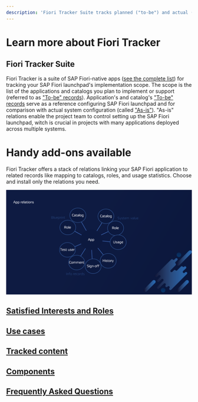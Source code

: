 ```yaml
---
description: 'Fiori Tracker Suite tracks planned ("to-be") and actual ("as-is") launchpad apps and catalogs. Add-ons link apps to catalogs, roles, usage stats.'
---
```

# Learn more about Fiori Tracker

## Fiori Tracker Suite

Fiori Tracker is a suite of SAP Fiori-native apps ([see the complete list](fiori-tracker-suite-application-list.md)) for tracking your SAP Fiori launchpad's implementation scope. The scope is the list of the applications and catalogs you plan to implement or support (referred to as ["To-be" records](to-be.md)). Application's and catalog's ["To-be" records](to-be.md) serve as a reference configuring SAP Fiori launchpad and for comparison with actual system configuration (called ["As-is"](as-is.md)). "As-is" relations enable the project team to control setting up the SAP Fiori launchpad, witch is crucial in projects with many applications deployed across multiple systems.

# Handy add-ons available

Fiori Tracker offers a stack of relations linking your SAP Fiori application to related records like mapping to catalogs, roles, and usage statistics. Choose and install only the relations you need.

[![](res/bubbles.png)](res/bubbles.png)

## [Satisfied Interests and Roles](satisfied-interests-and-roles.md)

## [Use cases](usecases/index.md)

## [Tracked content](tracked.md)

## [Components](fiori-tracker-suite-application-list.md)

## [Frequently Asked Questions](faq.md)
